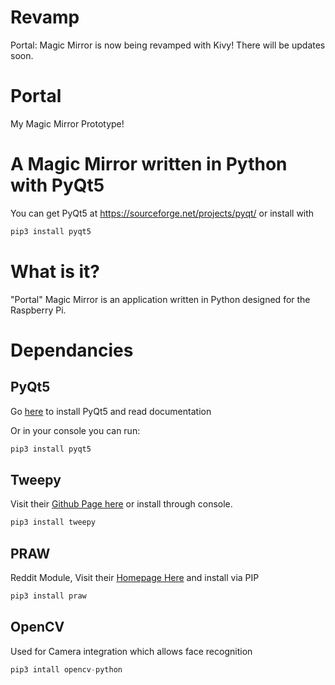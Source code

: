 # Revamp
Portal: Magic Mirror is now being revamped with Kivy!
There will be updates soon.

# Portal
My Magic Mirror Prototype!

# A Magic Mirror written in Python with PyQt5

You can get PyQt5 at https://sourceforge.net/projects/pyqt/ or install with

```python
pip3 install pyqt5
```
# What is it?

"Portal" Magic Mirror is an application written in Python designed for the Raspberry Pi.

# Dependancies

## PyQt5

Go [here](https://www.riverbankcomputing.com/software/pyqt/download5) to install PyQt5 and read documentation

Or in your console you can run:
```python
pip3 install pyqt5
```

## Tweepy

Visit their [Github Page here](https://github.com/tweepy/tweepy) or install through console.

```python
pip3 install tweepy
```


## PRAW
Reddit Module, Visit their [Homepage Here](https://praw.readthedocs.io/en/latest/index.html) and install via PIP
```python
pip3 install praw
```

## OpenCV
Used for Camera integration which allows face recognition
```python
pip3 intall opencv-python
```
